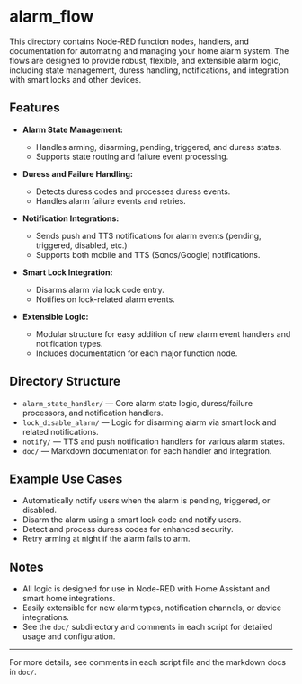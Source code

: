 # alarm_flow

This directory contains Node-RED function nodes, handlers, and documentation for automating and managing your home alarm system. The flows are designed to provide robust, flexible, and extensible alarm logic, including state management, duress handling, notifications, and integration with smart locks and other devices.

## Features

- **Alarm State Management:**
  - Handles arming, disarming, pending, triggered, and duress states.
  - Supports state routing and failure event processing.

- **Duress and Failure Handling:**
  - Detects duress codes and processes duress events.
  - Handles alarm failure events and retries.

- **Notification Integrations:**
  - Sends push and TTS notifications for alarm events (pending, triggered, disabled, etc.)
  - Supports both mobile and TTS (Sonos/Google) notifications.

- **Smart Lock Integration:**
  - Disarms alarm via lock code entry.
  - Notifies on lock-related alarm events.

- **Extensible Logic:**
  - Modular structure for easy addition of new alarm event handlers and notification types.
  - Includes documentation for each major function node.

## Directory Structure

- `alarm_state_handler/` — Core alarm state logic, duress/failure processors, and notification handlers.
- `lock_disable_alarm/` — Logic for disarming alarm via smart lock and related notifications.
- `notify/` — TTS and push notification handlers for various alarm states.
- `doc/` — Markdown documentation for each handler and integration.

## Example Use Cases

- Automatically notify users when the alarm is pending, triggered, or disabled.
- Disarm the alarm using a smart lock code and notify users.
- Detect and process duress codes for enhanced security.
- Retry arming at night if the alarm fails to arm.

## Notes

- All logic is designed for use in Node-RED with Home Assistant and smart home integrations.
- Easily extensible for new alarm types, notification channels, or device integrations.
- See the `doc/` subdirectory and comments in each script for detailed usage and configuration.

---

For more details, see comments in each script file and the markdown docs in `doc/`.

